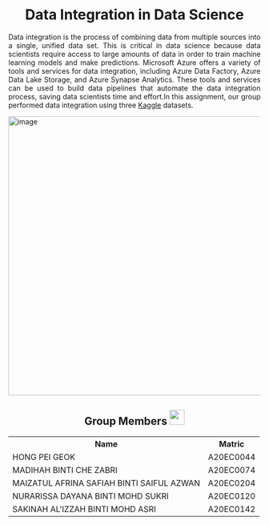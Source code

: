 <h1 align=center>Data Integration in Data Science</h1>
<p align=Justify>Data integration is the process of combining data from multiple sources into a single, unified data set. This is critical in data science because data scientists require access to large amounts of data in order to train machine learning models and make predictions. Microsoft Azure offers a variety of tools and services for data integration, including Azure Data Factory, Azure Data Lake Storage, and Azure Synapse Analytics. These tools and services can be used to build data pipelines that automate the data integration process, saving data scientists time and effort.In this assignment, our group performed data integration using three <a href="https://www.kaggle.com/datasets/utkarshx27/non-alcohol-fatty-liver-disease?">Kaggle</a> datasets.

</p>
<img width="557" alt="image" src="https://github.com/drshahizan/special-topic-data-engineering/assets/120564694/01348dcb-e749-42c8-8c12-6e7989fb6cac">
<h2 align=center>Group Members <img width=30px; height=30px src="https://user-images.githubusercontent.com/120556342/215398734-609ba04a-88e5-44b5-9eaa-239ac8edd091.png"></h2>
<table align=center>
  <tr>
    <th>Name</th>
    <th>Matric</th>
  </tr>
  <tr>
    <td>HONG PEI GEOK</td>
    <td>A20EC0044</td>
  </tr>
  <tr>
    <td>MADIHAH BINTI CHE ZABRI</td>
    <td>A20EC0074</td>
  </tr>
    <tr>
    <td>MAIZATUL AFRINA SAFIAH BINTI SAIFUL AZWAN</td>
    <td>A20EC0204</td>
  </tr>
    <tr>
    <td>NURARISSA DAYANA BINTI MOHD SUKRI</td>
    <td>A20EC0120</td>
  </tr>
  <tr>
    <td>SAKINAH AL'IZZAH BINTI MOHD ASRI</td>
    <td>A20EC0142</td>
  </tr>
</table>
